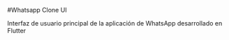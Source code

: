 #Whatsapp Clone UI

Interfaz de usuario principal de la aplicación de WhatsApp desarrollado en Flutter 
